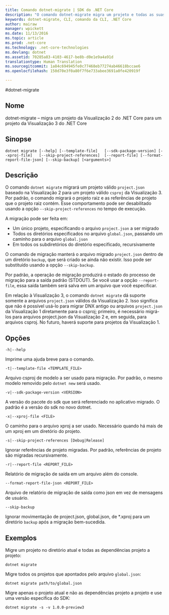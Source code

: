 ```yaml
---
title: Comando dotnet-migrate | SDK do .NET Core
description: "O comando dotnet-migrate migra um projeto e todas as suas dependências."
keywords: dotnet-migrate, CLI, comando da CLI, .NET Core
author: mairaw
manager: wpickett
ms.date: 11/13/2016
ms.topic: article
ms.prod: .net-core
ms.technology: .net-core-technologies
ms.devlang: dotnet
ms.assetid: 70285a83-4103-4617-be8b-d0e1e9a4a91d
translationtype: Human Translation
ms.sourcegitcommit: 1a84c694945fe0c77468eb77274ab46618bccae6
ms.openlocfilehash: 150d70e3f0a80f7f6e733abee3691a0fe420919f

---
```


#<a name="dotnet-migrate"></a>dotnet-migrate

## <a name="name"></a>Nome 
dotnet-migrate – migra um projeto da Visualização 2 do .NET Core para um projeto da Visualização 3 do .NET Core

## <a name="synopsis"></a>Sinopse

`dotnet migrate [--help] [--template-file]  
    [--sdk-package-version] [--xproj-file]  
    [--skip-project-references]  [--report-file] [--format-report-file-json]
    [--skip-backup]
    [<arguments>]`

## <a name="description"></a>Descrição
O comando `dotnet migrate` migrará um projeto válido `project.json` baseado na Visualização 2 para um projeto válido `csproj` da Visualização 3. Por padrão, o comando migrará o projeto raiz e as referências de projeto que o projeto raiz contém. Esse comportamento pode ser desabilitado usando a opção `--skip-project-references` no tempo de execução. 

A migração pode ser feita em:

* Um único projeto, especificando o arquivo `project.json` a ser migrado
* Todos os diretórios especificados no arquivo `global.json`, passando um caminho para o arquivo `global.json`
* Em todos os subdiretórios do diretório especificado, recursivamente 

O comando de migração manterá o arquivo migrado `project.json` dentro de um diretório `backup`, que será criado se ainda não existir. Isso pode ser substituído usando a opção `--skip-backup`. 

Por padrão, a operação de migração produzirá o estado do processo de migração para a saída padrão (STDOUT). Se você usar a opção `--report-file`, essa saída também será salva em um arquivo que você especificar. 

Em relação à Visualização 3, o comando `dotnet migrate` dá suporte somente a arquivos `project.json` válidos da Visualização 2. Isso significa que não é possível usá-lo para migrar DNX antigo ou arquivos `project.json` da Visualização 1 diretamente para o csproj; primeiro, é necessário migrá-los para arquivos project.json da Visualização 2 e, em seguida, para arquivos csproj. No futuro, haverá suporte para projetos da Visualização 1. 

## <a name="options"></a>Opções

`-h|--help`

Imprime uma ajuda breve para o comando.  

`-t|--template-file <TEMPLATE_FILE>`

Arquivo csproj de modelo a ser usado para migração. Por padrão, o mesmo modelo removido pelo `dotnet new` será usado. 

`-v|--sdk-package-version <VERSION>`

A versão do pacote do sdk que será referenciado no aplicativo migrado. O padrão é a versão do sdk no novo dotnet.

`-x|--xproj-file <FILE>`

O caminho para o arquivo xproj a ser usado. Necessário quando há mais de um xproj em um diretório do projeto.

`-s|--skip-project-references [Debug|Release]`

Ignorar referências de projeto migradas. Por padrão, referências de projeto são migradas recursivamente.

`-r|--report-file <REPORT_FILE>`

Relatório de migração de saída em um arquivo além do console.

`--format-report-file-json <REPORT_FILE>`

Arquivo de relatório de migração de saída como json em vez de mensagens de usuário.

`--skip-backup`

Ignorar movimentação de project.json, global.json, de \*.xproj para um diretório `backup` após a migração bem-sucedida.

## <a name="examples"></a>Exemplos

Migre um projeto no diretório atual e todas as dependências projeto a projeto:

`dotnet migrate`

Migre todos os projetos que apontados pelo arquivo `global.json`:

`dotnet migrate path/to/global.json`

Migre apenas o projeto atual e não as dependências projeto a projeto e use uma versão específica do SDK:

`dotnet migrate -s -v 1.0.0-preview3`




<!--HONumber=Nov16_HO3-->


